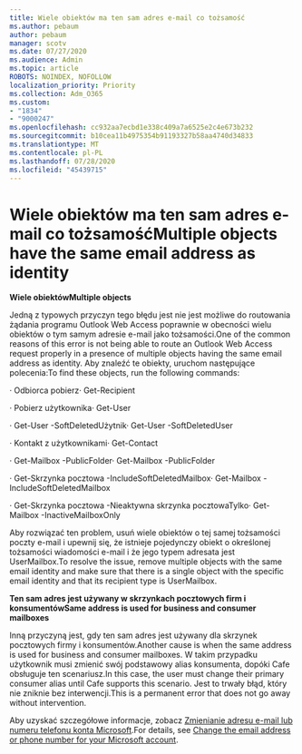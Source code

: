 ```yaml
---
title: Wiele obiektów ma ten sam adres e-mail co tożsamość
ms.author: pebaum
author: pebaum
manager: scotv
ms.date: 07/27/2020
ms.audience: Admin
ms.topic: article
ROBOTS: NOINDEX, NOFOLLOW
localization_priority: Priority
ms.collection: Adm_O365
ms.custom:
- "1834"
- "9000247"
ms.openlocfilehash: cc932aa7ecbd1e338c409a7a6525e2c4e673b232
ms.sourcegitcommit: b10cea11b4975354b91193327b58aa4740d34833
ms.translationtype: MT
ms.contentlocale: pl-PL
ms.lasthandoff: 07/28/2020
ms.locfileid: "45439715"
---
```

# <a name="multiple-objects-have-the-same-email-address-as-identity"></a><span data-ttu-id="b52dd-102">Wiele obiektów ma ten sam adres e-mail co tożsamość</span><span class="sxs-lookup"><span data-stu-id="b52dd-102">Multiple objects have the same email address as identity</span></span>

<span data-ttu-id="b52dd-103">**Wiele obiektów**</span><span class="sxs-lookup"><span data-stu-id="b52dd-103">**Multiple objects**</span></span>

<span data-ttu-id="b52dd-104">Jedną z typowych przyczyn tego błędu jest nie jest możliwe do routowania żądania programu Outlook Web Access poprawnie w obecności wielu obiektów o tym samym adresie e-mail jako tożsamości.</span><span class="sxs-lookup"><span data-stu-id="b52dd-104">One of the common reasons of this error is not being able to route an Outlook Web Access request properly in a presence of multiple objects having the same email address as identity.</span></span> <span data-ttu-id="b52dd-105">Aby znaleźć te obiekty, uruchom następujące polecenia:</span><span class="sxs-lookup"><span data-stu-id="b52dd-105">To find these objects, run the following commands:</span></span>

<span data-ttu-id="b52dd-106">· Odbiorca pobierz<email address></span><span class="sxs-lookup"><span data-stu-id="b52dd-106">· Get-Recipient <email address></span></span>

<span data-ttu-id="b52dd-107">· Pobierz użytkownika<email address></span><span class="sxs-lookup"><span data-stu-id="b52dd-107">· Get-User <email address></span></span>

<span data-ttu-id="b52dd-108">· Get-User <email address> -SoftDeletedUżytnik</span><span class="sxs-lookup"><span data-stu-id="b52dd-108">· Get-User <email address> -SoftDeletedUser</span></span>

<span data-ttu-id="b52dd-109">· Kontakt z użytkownikami<email address></span><span class="sxs-lookup"><span data-stu-id="b52dd-109">· Get-Contact <email address></span></span>

<span data-ttu-id="b52dd-110">· Get-Mailbox <email address> -PublicFolder</span><span class="sxs-lookup"><span data-stu-id="b52dd-110">· Get-Mailbox <email address> -PublicFolder</span></span>

<span data-ttu-id="b52dd-111">· Get-Skrzynka pocztowa <email address> -IncludeSoftDeletedMailbox</span><span class="sxs-lookup"><span data-stu-id="b52dd-111">· Get-Mailbox <email address> -IncludeSoftDeletedMailbox</span></span>

<span data-ttu-id="b52dd-112">· Get-Skrzynka pocztowa <email address> -Nieaktywna skrzynka pocztowaTylko</span><span class="sxs-lookup"><span data-stu-id="b52dd-112">· Get-Mailbox <email address> -InactiveMailboxOnly</span></span>

<span data-ttu-id="b52dd-113">Aby rozwiązać ten problem, usuń wiele obiektów o tej samej tożsamości poczty e-mail i upewnij się, że istnieje pojedynczy obiekt o określonej tożsamości wiadomości e-mail i że jego typem adresata jest UserMailbox.</span><span class="sxs-lookup"><span data-stu-id="b52dd-113">To resolve the issue, remove multiple objects with the same email identity and make sure that there is a single object with the specific email identity and that its recipient type is UserMailbox.</span></span>

<span data-ttu-id="b52dd-114">**Ten sam adres jest używany w skrzynkach pocztowych firm i konsumentów**</span><span class="sxs-lookup"><span data-stu-id="b52dd-114">**Same address is used for business and consumer mailboxes**</span></span>

<span data-ttu-id="b52dd-115">Inną przyczyną jest, gdy ten sam adres jest używany dla skrzynek pocztowych firmy i konsumentów.</span><span class="sxs-lookup"><span data-stu-id="b52dd-115">Another cause is when the same address is used for business and consumer mailboxes.</span></span> <span data-ttu-id="b52dd-116">W takim przypadku użytkownik musi zmienić swój podstawowy alias konsumenta, dopóki Cafe obsługuje ten scenariusz.</span><span class="sxs-lookup"><span data-stu-id="b52dd-116">In this case, the user must change their primary consumer alias until Cafe supports this scenario.</span></span> <span data-ttu-id="b52dd-117">Jest to trwały błąd, który nie zniknie bez interwencji.</span><span class="sxs-lookup"><span data-stu-id="b52dd-117">This is a permanent error that does not go away without intervention.</span></span>

<span data-ttu-id="b52dd-118">Aby uzyskać szczegółowe informacje, zobacz [Zmienianie adresu e-mail lub numeru telefonu konta Microsoft](https://support.microsoft.com/help/11545/microsoft-account-rename-your-personal-account).</span><span class="sxs-lookup"><span data-stu-id="b52dd-118">For details, see [Change the email address or phone number for your Microsoft account](https://support.microsoft.com/help/11545/microsoft-account-rename-your-personal-account).</span></span>